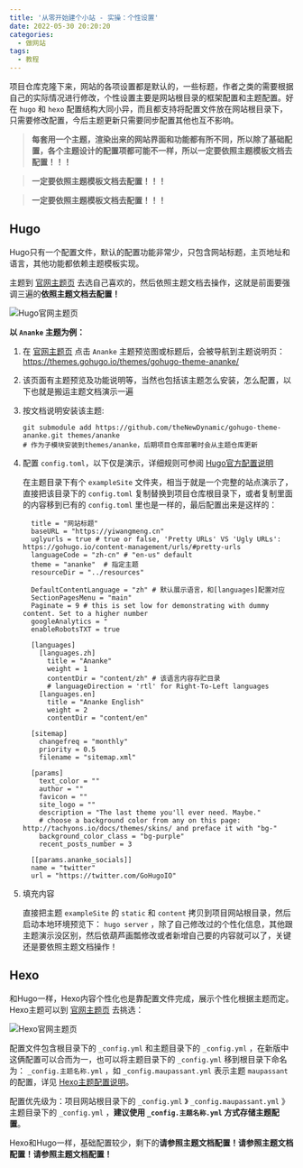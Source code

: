 ```yaml
---
title: '从零开始建个小站 - 实操：个性设置'
date: 2022-05-30 20:20:20
categories:
  - 做网站
tags:
  - 教程
---
```

项目仓库克隆下来，网站的各项设置都是默认的，一些标题，作者之类的需要根据自己的实际情况进行修改，个性设置主要是网站根目录的框架配置和主题配置。好在 `hugo` 和 `hexo` 配置结构大同小异，而且都支持将配置文件放在网站根目录下，只需要修改配置，今后主题更新只需要同步配置其他也互不影响。

> **每套用一个主题，渲染出来的网站界面和功能都有所不同，所以除了基础配置，各个主题设计的配置项都可能不一样，所以一定要依照主题模板文档去配置！！！**

> **一定要依照主题模板文档去配置！！！**

> **一定要依照主题模板文档去配置！！！**

## Hugo

Hugo只有一个配置文件，默认的配置功能非常少，只包含网站标题，主页地址和语言，其他功能都依赖主题模板实现。

主题到 [官网主题页][Hugo主题] 去选自己喜欢的，然后依照主题文档去操作，这就是前面要强调三遍的**依照主题文档去配置！**

![Hugo官网主题页](https://cdn.jsdelivr.net/gh/828767/static/images/hugo-themes.png)

**以 `Ananke` 主题为例：**
1. 在 [官网主题页][Hugo主题] 点击 `Ananke` 主题预览图或标题后，会被导航到主题说明页：https://themes.gohugo.io/themes/gohugo-theme-ananke/
2. 该页面有主题预览及功能说明等，当然也包括该主题怎么安装，怎么配置，以下也就是搬运主题文档演示一遍
3. 按文档说明安装该主题:
    ```
    git submodule add https://github.com/theNewDynamic/gohugo-theme-ananke.git themes/ananke
    # 作为子模块安装到themes/ananke，后期项目仓库部署时会从主题仓库更新
    ```
4. 配置 `config.toml`，以下仅是演示，详细规则可参阅 [Hugo官方配置说明][hugo-config]
    
    在主题目录下有个 `exampleSite` 文件夹，相当于就是一个完整的站点演示了，直接把该目录下的 `config.toml` 复制替换到项目仓库根目录下，或者复制里面的内容移到已有的 `config.toml` 里也是一样的，最后配置出来是这样的：
    ```
      title = "网站标题"
      baseURL = "https://yiwangmeng.cn"
      uglyurls = true # true or false, 'Pretty URLs' VS 'Ugly URLs': https://gohugo.io/content-management/urls/#pretty-urls
      languageCode = "zh-cn" # "en-us" default
      theme = "ananke"  # 指定主题
      resourceDir = "../resources"

      DefaultContentLanguage = "zh" # 默认展示语言，和[languages]配置对应
      SectionPagesMenu = "main"
      Paginate = 9 # this is set low for demonstrating with dummy content. Set to a higher number
      googleAnalytics = "
      enableRobotsTXT = true

      [languages]
        [languages.zh]
          title = "Ananke"
          weight = 1
          contentDir = "content/zh" # 该语言内容存贮目录
          # languageDirection = 'rtl' for Right-To-Left languages
        [languages.en]
          title = "Ananke English"
          weight = 2
          contentDir = "content/en"

      [sitemap]
        changefreq = "monthly"
        priority = 0.5
        filename = "sitemap.xml"

      [params]
        text_color = ""
        author = ""
        favicon = ""
        site_logo = ""
        description = "The last theme you'll ever need. Maybe."
        # choose a background color from any on this page: http://tachyons.io/docs/themes/skins/ and preface it with "bg-"
        background_color_class = "bg-purple"
        recent_posts_number = 3

      [[params.ananke_socials]]
      name = "twitter"
      url = "https://twitter.com/GoHugoIO"
    ```
5. 填充内容

    直接把主题 `exampleSite` 的 `static` 和 `content` 拷贝到项目网站根目录，然后启动本地环境预览下： `hugo server` ，除了自己修改过的个性化信息，其他跟主题演示没区别，然后依葫芦画瓢修改或者新增自己要的内容就可以了，关键还是要依照主题文档操作！


## Hexo

和Hugo一样，Hexo内容个性化也是靠配置文件完成，展示个性化根据主题而定。Hexo主题可以到 [官网主题页][Hexo主题] 去挑选：

![Hexo官网主题页](https://cdn.jsdelivr.net/gh/828767/static/images/hexo-themes.png)

配置文件包含根目录下的 `_config.yml` 和主题目录下的 `_config.yml` ，在新版中这俩配置可以合而为一，也可以将主题目录下的 `_config.yml` 移到根目录下命名为： `_config.主题名称.yml` ，如  `_config.maupassant.yml` 表示主题 `maupassant` 的配置，详见 [Hexo主题配置说明][Hexo主题配置]。

配置优先级为：项目网站根目录下的 `_config.yml` 》 `_config.maupassant.yml` 》主题目录下的 `_config.yml` ，**建议使用 `_config.主题名称.yml` 方式存储主题配置**。

Hexo和Hugo一样，基础配置较少，剩下的**请参照主题文档配置！请参照主题文档配置！请参照主题文档配置！**


[hogo-install]: https://gohugo.io/getting-started/installing/ "Hugo官方安装文档"
[hugo-config]: https://gohugo.io/getting-started/configuration/ "Hugo官方配置说明"
[Hugo主题]: https://themes.gohugo.io/ "Hugo官方主题展示页"
[Hexo主题]: https://hexo.io/themes/ "Hexo官方主题展示页"
[Hexo主题配置]: https://hexo.io/zh-cn/docs/configuration#%E4%BD%BF%E7%94%A8%E4%BB%A3%E6%9B%BF%E4%B8%BB%E9%A2%98%E9%85%8D%E7%BD%AE%E6%96%87%E4%BB%B6 "使用代替主题配置文件"
